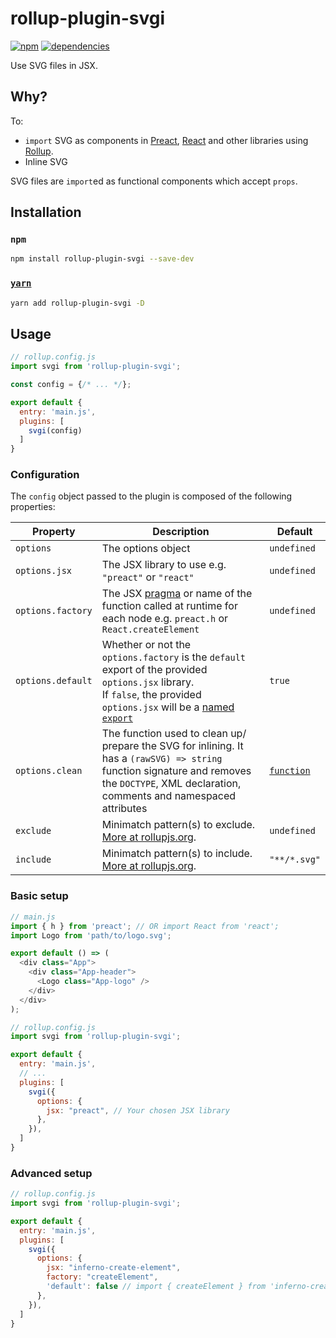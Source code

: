 # rollup-plugin-svgi

[![npm](https://badgen.net/npm/v/rollup-plugin-svgi)](https://www.npmjs.com/package/rollup-plugin-svgi)
[![dependencies](https://david-dm.org/kuzivany/rollup-plugin-svgi.svg)](https://david-dm.org/kuzivany/rollup-plugin-svgi)

Use SVG files in JSX.

## Why?

To:

- `import` SVG as components in [Preact](http://preactjs.com/), [React](https://reactjs.org/) and other libraries using [Rollup](http://rollupjs.org/).
- Inline SVG

SVG files are `import`ed as functional components which accept `props`.

## Installation

### `npm`

```bash
npm install rollup-plugin-svgi --save-dev
```

### [`yarn`](http://yarnpkg.com/)

```bash
yarn add rollup-plugin-svgi -D
```

## Usage

```js
// rollup.config.js
import svgi from 'rollup-plugin-svgi';

const config = {/* ... */};

export default {
  entry: 'main.js',
  plugins: [
    svgi(config)
  ]
}
```

### Configuration

The `config` object passed to the plugin is composed of the following properties:

| Property | Description | Default |
| -------- | ----------- | ------- |
| `options` | The options object | `undefined` |
| `options.jsx` | The JSX library to use e.g. `"preact"` or `"react"` | `undefined` |
| `options.factory` | The JSX [pragma](https://jasonformat.com/wtf-is-jsx/#thepragma) or name of the function called at runtime for each node e.g. `preact.h` or `React.createElement` | `undefined` |
| `options.default` | Whether or not the `options.factory` is the `default` export of the provided `options.jsx` library.<br/>If `false`, the provided `options.jsx` will be a [named `export`](https://developer.mozilla.org/en-US/docs/Web/JavaScript/Reference/Statements/export#Description) | `true` |
| `options.clean` | The function used to clean up/ prepare the SVG for inlining. It has a `(rawSVG) => string` function signature and removes the `DOCTYPE`, XML declaration, comments and namespaced attributes | [`function`](./index.js#L30) |
| `exclude` | Minimatch pattern(s) to exclude.<br/>[More at rollupjs.org](https://rollupjs.org/guide/en#transformers). | `undefined` |
| `include` | Minimatch pattern(s) to include.<br/>[More at rollupjs.org](https://rollupjs.org/guide/en#transformers). | `"**/*.svg"` |

### Basic setup

```js
// main.js
import { h } from 'preact'; // OR import React from 'react';
import Logo from 'path/to/logo.svg';

export default () => (
  <div class="App">
    <div class="App-header">
      <Logo class="App-logo" />
    </div>
  </div>
);
```

```js
// rollup.config.js
import svgi from 'rollup-plugin-svgi';

export default {
  entry: 'main.js',
  // ...
  plugins: [
    svgi({
      options: {
        jsx: "preact", // Your chosen JSX library
      },
    }),
  ]
}
```

### Advanced setup

```js
// rollup.config.js
import svgi from 'rollup-plugin-svgi';

export default {
  entry: 'main.js',
  plugins: [
    svgi({
      options: {
        jsx: "inferno-create-element",
        factory: "createElement",
        'default': false // import { createElement } from 'inferno-create-element';
      },
    }),
  ]
}
```